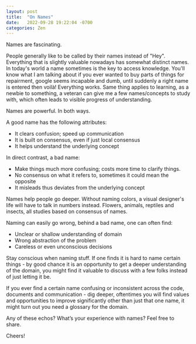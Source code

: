 ```yaml
---
layout: post
title:  "On Names"
date:   2022-09-28 19:22:04 -0700
categories: Zen
---
```


Names are fascinating.

People generally like to be called by their names instead of "Hey". Everything that is slightly valuable nowadays has somewhat distinct names. In today's world a name sometimes is the key to access knowledge. You'll know what I am talking about if you ever wanted to buy parts of things for repairment, google seems incapable and dumb, until suddenly a right name is entered then voilà! Everything works. Same thing applies to learning, as a newbie to something, a veteran can give me a few names/concepts to study with, which often leads to visible progress of understanding.

Names are powerful. In both ways.

A good name has the following attributes:
   * It clears confusion; speed up communication
   * It is built on consensus, even if just local consensus
   * It helps understand the underlying concept

In direct contrast, a bad name:
   * Make things much more confusing; costs more time to clarify things.
   * No consensus on what it refers to, sometimes it could mean the opposite
   * It misleads thus deviates from the underlying concept

Names help people go deeper. Without naming colors, a visual designer's life will have to talk in numbers instead. Flowers, animals, reptiles and insects, all studies based on consensus of names.

Naming can easily go wrong, behind a bad name, one can often find:
   * Unclear or shallow understanding of domain
   * Wrong abstraction of the problem
   * Careless or even unconscious decisions

Stay conscious when naming stuff. If one finds it is hard to name certain things - by good chance it is an opportunity to get a deeper understanding of the domain, you might find it valuable to discuss with a few folks instead of just letting it be.

If you ever find a certain name confusing or inconsistent across the code, documents and communication - dig deeper, oftentimes you will find values and opportunities to improve significantly other than just that one name, it might turn out you need a glossary for the domain.

Any of these echos? What’s your experience with names? Feel free to share.

Cheers!
